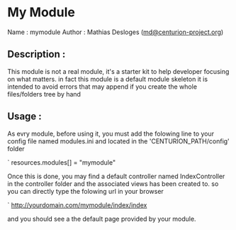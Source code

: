 My Module
=========

Name : mymodule
Author : Mathias Desloges (md@centurion-project.org)

Description :
-------------

This module is not a real module, it's a starter kit to help developer focusing on what matters.
in fact this module is a default module skeleton it is intended to avoid errors that may append 
if you create the whole files/folders tree by hand


Usage :
-------

As evry module, before using it, you must add the folowing line to your config file named modules.ini 
and located in the 'CENTURION_PATH/config' folder

` resources.modules[] = "mymodule"


Once this is done, you may find a default controller named IndexController in the controller folder
and the associated views has been created to. so you can directly type the folowing url in your browser

` http://yourdomain.com/mymodule/index/index

and you should see a the default page provided by your module.
